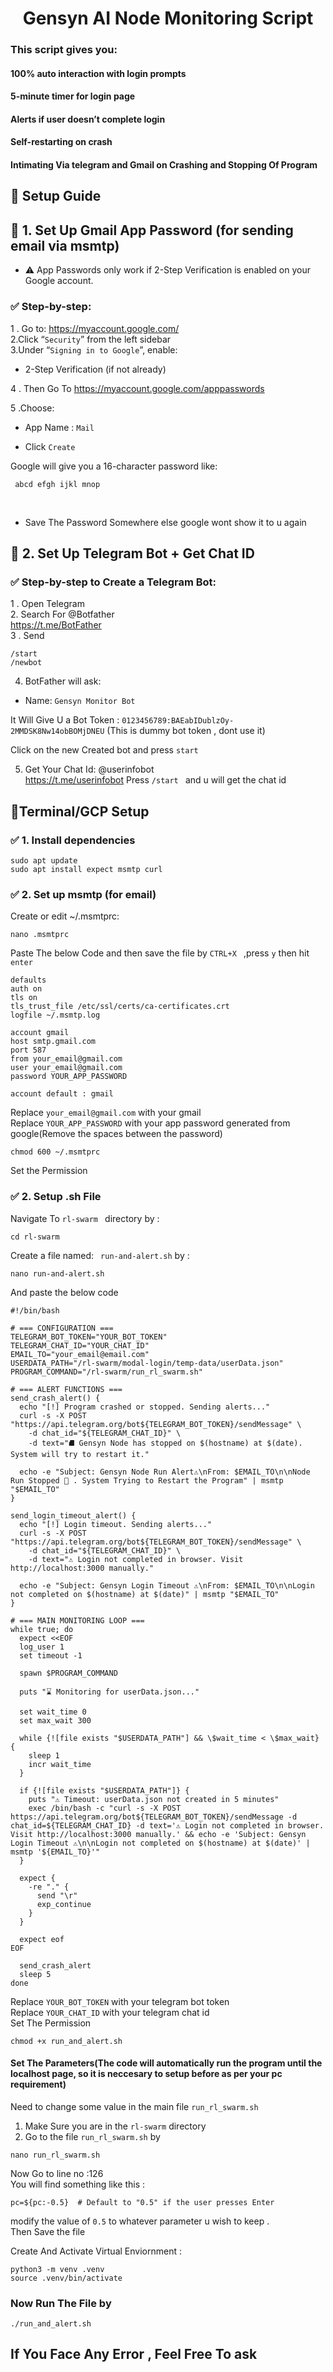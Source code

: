 <div align="center"> 

# Gensyn AI Node Monitoring Script </div>

### This script gives you:

#### 100% auto interaction with login prompts
#### 5-minute timer for login page
#### Alerts if user doesn’t complete login
#### Self-restarting on crash
#### Intimating Via telegram and Gmail on Crashing and Stopping Of Program

## 🚀 Setup Guide

## 🔐 1. Set Up Gmail App Password (for sending email via msmtp)
* ⚠️ App Passwords only work if 2-Step Verification is enabled on your Google account.

### ✅ Step-by-step:
1 . Go to: https://myaccount.google.com/ <br>
2.Click “`Security`” from the left sidebar <br>
3.Under “```Signing in to Google```”, enable:<br>
* 2-Step Verification (if not already)<br>

4 . Then Go To https://myaccount.google.com/apppasswords <br>

5 .Choose:
* App Name : ```Mail```

* Click ```Create ```

Google will give you a 16-character password like:

` abcd efgh ijkl mnop`

<br>

* Save The Password Somewhere else google wont show it to u again

## 🤖 2. Set Up Telegram Bot + Get Chat ID
### ✅ Step-by-step to Create a Telegram Bot:<br>
1 . Open Telegram<br>
2. Search For @Botfather <br> https://t.me/BotFather
<br>
3 . Send <br>

```
/start 
/newbot 
```
4. BotFather will ask:
* Name: `Gensyn Monitor Bot`

It Will Give U a Bot Token :
` 0123456789:BAEabIDublzOy-2MMDSK8Nw14obBOMjDNEU ` (This is dummy bot token , dont use it)

Click on the new Created bot and press `start`

5. Get Your Chat Id: 
@userinfobot <br> https://t.me/userinfobot
Press `/start ` and u will get the chat id


## 👾Terminal/GCP Setup



### ✅ 1. Install dependencies
```
sudo apt update
sudo apt install expect msmtp curl
```

### ✅ 2. Set up msmtp (for email)

Create or edit ~/.msmtprc:

```
nano .msmtprc
```
Paste The below Code and then save the file by `CTRL+X ` ,press `y` then hit `enter`
```
defaults
auth on
tls on
tls_trust_file /etc/ssl/certs/ca-certificates.crt
logfile ~/.msmtp.log

account gmail
host smtp.gmail.com
port 587
from your_email@gmail.com
user your_email@gmail.com
password YOUR_APP_PASSWORD

account default : gmail
```
Replace `your_email@gmail.com` with your gmail<br>
Replace `YOUR_APP_PASSWORD` with your app password generated from google(Remove the spaces between the password)<br>

``` 
chmod 600 ~/.msmtprc 
```
Set the Permission

### ✅ 2. Setup .sh File

Navigate To  `rl-swarm ` directory by : 

```
cd rl-swarm 
```
Create a file named:
` run-and-alert.sh` by :
```
nano run-and-alert.sh
```
And paste the below code 

```
#!/bin/bash

# === CONFIGURATION ===
TELEGRAM_BOT_TOKEN="YOUR_BOT_TOKEN"
TELEGRAM_CHAT_ID="YOUR_CHAT_ID"
EMAIL_TO="your_email@email.com"
USERDATA_PATH="/rl-swarm/modal-login/temp-data/userData.json"
PROGRAM_COMMAND="/rl-swarm/run_rl_swarm.sh"

# === ALERT FUNCTIONS ===
send_crash_alert() {
  echo "[!] Program crashed or stopped. Sending alerts..."
  curl -s -X POST "https://api.telegram.org/bot${TELEGRAM_BOT_TOKEN}/sendMessage" \
    -d chat_id="${TELEGRAM_CHAT_ID}" \
    -d text="⛘️ Gensyn Node has stopped on $(hostname) at $(date). System will try to restart it."

  echo -e "Subject: Gensyn Node Run Alert⚠️\nFrom: $EMAIL_TO\n\nNode Run Stopped 🚩 . System Trying to Restart the Program" | msmtp "$EMAIL_TO"
}

send_login_timeout_alert() {
  echo "[!] Login timeout. Sending alerts..."
  curl -s -X POST "https://api.telegram.org/bot${TELEGRAM_BOT_TOKEN}/sendMessage" \
    -d chat_id="${TELEGRAM_CHAT_ID}" \
    -d text="⚠️ Login not completed in browser. Visit http://localhost:3000 manually."

  echo -e "Subject: Gensyn Login Timeout ⚠️\nFrom: $EMAIL_TO\n\nLogin not completed on $(hostname) at $(date)" | msmtp "$EMAIL_TO"
}

# === MAIN MONITORING LOOP ===
while true; do
  expect <<EOF
  log_user 1
  set timeout -1

  spawn $PROGRAM_COMMAND

  puts "⌛ Monitoring for userData.json..."

  set wait_time 0
  set max_wait 300

  while {![file exists "$USERDATA_PATH"] && \$wait_time < \$max_wait} {
    sleep 1
    incr wait_time
  }

  if {![file exists "$USERDATA_PATH"]} {
    puts "⚠️ Timeout: userData.json not created in 5 minutes"
    exec /bin/bash -c "curl -s -X POST https://api.telegram.org/bot${TELEGRAM_BOT_TOKEN}/sendMessage -d chat_id=${TELEGRAM_CHAT_ID} -d text='⚠️ Login not completed in browser. Visit http://localhost:3000 manually.' && echo -e 'Subject: Gensyn Login Timeout ⚠️\n\nLogin not completed on $(hostname) at $(date)' | msmtp '${EMAIL_TO}'"
  }

  expect {
    -re "." {
      send "\r"
      exp_continue
    }
  }

  expect eof
EOF

  send_crash_alert
  sleep 5
done
```
Replace `YOUR_BOT_TOKEN` with your telegram bot token<br>
Replace `YOUR_CHAT_ID` with your telegram chat id <br>
Set The Permission 
```
chmod +x run_and_alert.sh
```
#### Set The Parameters(The code will automatically run the program until the localhost page, so it is neccesary to setup before as per your pc requirement)

Need to change some value in the main file `run_rl_swarm.sh`

1. Make Sure you are in the `rl-swarm` directory
2. Go to the file `run_rl_swarm.sh` by 
```
nano run_rl_swarm.sh
```
Now Go to line no :126<br> 
You will find something like this :
```
pc=${pc:-0.5}  # Default to "0.5" if the user presses Enter
```
modify the value of `0.5` to whatever parameter u wish to keep .<br>
Then Save the file

Create And Activate Virtual Enviornment :
```
python3 -m venv .venv
source .venv/bin/activate
```
### Now Run The File by
```
./run_and_alert.sh
```


## If You Face Any Error , Feel Free To ask 

